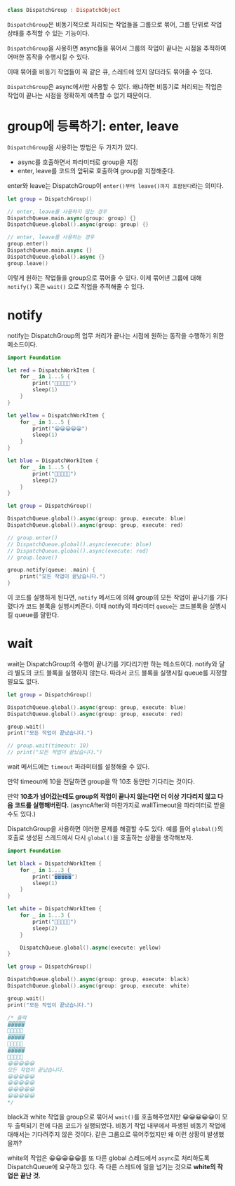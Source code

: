 ```swift
class DispatchGroup : DispatchObject
```

`DispatchGroup`은 비동기적으로 처리되는 작업들을 그룹으로 묶어, 그룹 단위로 작업 상태를 추적할 수 있는 기능이다. 

`DispatchGroup`을 사용하면 async들을 묶어서 그룹의 작업이 끝나는 시점을 추적하여 어떠한 동작을 수행시킬 수 있다.

이때 묶어줄 비동기 작업들이 꼭 같은 큐, 스레드에 있지 않더라도 묶어줄 수 있다.

`DispatchGroup`은 async에서만 사용할 수 있다. 왜냐하면 비동기로 처리되는 작업은 작업이 끝나는 시점을 정확하게 예측할 수 없기 때문이다.

# group에 등록하기: enter, leave

`DispatchGroup`을 사용하는 방법은 두 가지가 있다.
- async를 호출하면서 파라미터로 group을 지정
- enter, leave를 코드의 앞뒤로 호출하여 group을 지정해준다.

enter와 leave는 DispatchGroup이 `enter()부터 leave()까지 포함된다`라는 의미다.

```swift
let group = DispatchGroup()

// enter, leave를 사용하지 않는 경우
DispatchQueue.main.async(group: group) {}
DispatchQueue.global().async(group: group) {}

// enter, leave를 사용하는 경우
group.enter()
DispatchQueue.main.async {}
DispatchQueue.global().async {}
group.leave()
```

이렇게 원하는 작업들을 group으로 묶어줄 수 있다. 이제 묶어낸 그룹에 대해 `notify()` 혹은 `wait()` 으로 작업을 추적해줄 수 있다.

# notify

notify는 DispatchGroup의 업무 처리가 끝나는 시점에 원하는 동작을 수행하기 위한 메소드이다.

```swift
import Foundation

let red = DispatchWorkItem {
    for _ in 1...5 {
        print("🥵🥵🥵🥵🥵")
        sleep(1)
    }
}

let yellow = DispatchWorkItem {
    for _ in 1...5 {
        print("😀😀😀😀😀")
        sleep(1)
    }
}

let blue = DispatchWorkItem {
    for _ in 1...5 {
        print("🥶🥶🥶🥶🥶")
        sleep(2)
    }
}

let group = DispatchGroup()

DispatchQueue.global().async(group: group, execute: blue)
DispatchQueue.global().async(group: group, execute: red)

// group.enter()
// DispatchQueue.global().async(execute: blue)
// DispatchQueue.global().async(execute: red)
// group.leave()

group.notify(queue: .main) {
    print("모든 작업이 끝났습니다.")
}
```

이 코드를 실행하게 된다면, `notify` 메서드에 의해 group의 모든 작업이 끝나기를 기다렸다가 코드 블록을 실행시켜준다. 이때 notify의 파라미터 `queue`는 코드블록을 실행시킬 queue를 말한다.

# wait

wait는 DispatchGroup의 수행이 끝나기를 기다리기만 하는 메소드이다. notify와 달리 별도의 코드 블록을 실행하지 않는다. 따라서 코드 블록을 실행시킬 queue를 지정할 필요도 없다.

```swift
let group = DispatchGroup()

DispatchQueue.global().async(group: group, execute: blue)
DispatchQueue.global().async(group: group, execute: red)

group.wait()
print("모든 작업이 끝났습니다.")

// group.wait(timeout: 10)
// print("모든 작업이 끝났습니다.")
```

wait 메서드에는 `timeout` 파라미터를 설정해줄 수 있다. 

만약 timeout에 10을 전달하면 group을 딱 10초 동안만 기다리는 것이다. 

만약 **10초가 넘어갔는데도 group의 작업이 끝나지 않는다면 더 이상 기다리지 않고 다음 코드를 실행해버린다.** (asyncAfter와 마찬가지로 wallTimeout을 파라미터로 받을 수도 있다.)

DispatchGroup을 사용하면 이러한 문제를 해결할 수도 있다. 예를 들어 `global()`의 호출로 생성된 스레드에서 다시 `global()`을 호출하는 상황을 생각해보자.

```swift
import Foundation

let black = DispatchWorkItem {
    for _ in 1...3 {
        print("🖥🖥🖥🖥🖥")
        sleep(1)
    }
}

let white = DispatchWorkItem {
    for _ in 1...3 {
        print("📃📃📃📃📃")
        sleep(2)
    }

    DispatchQueue.global().async(execute: yellow)
}

let group = DispatchGroup()

DispatchQueue.global().async(group: group, execute: black)
DispatchQueue.global().async(group: group, execute: white)

group.wait()
print("모든 작업이 끝났습니다.")

/* 출력
🖥🖥🖥🖥🖥
📃📃📃📃📃
🖥🖥🖥🖥🖥
📃📃📃📃📃
🖥🖥🖥🖥🖥
📃📃📃📃📃
😀😀😀😀😀
모든 작업이 끝났습니다.
😀😀😀😀😀
😀😀😀😀😀
😀😀😀😀😀
😀😀😀😀😀
*/
```

black과 white 작업을 group으로 묶어서 `wait()`를 호출해주었지만 😀😀😀😀😀이 모두 출력되기 전에 다음 코드가 실행되었다. 비동기 작업 내부에서 파생된 비동기 작업에 대해서는 기다려주지 않은 것이다. 같은 그룹으로 묶어주었지만 왜 이런 상황이 발생했을까?

white의 작업은 😀😀😀😀😀를 또 다른 global 스레드에서 `async`로 처리하도록 DispatchQueue에 요구하고 있다. 즉 다른 스레드에 일을 넘기는 것으로 **white의 작업은 끝난 것.**